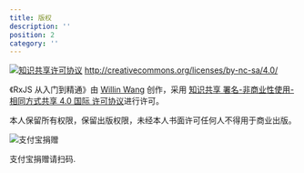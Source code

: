 ```yaml
---
title: 版权
description: ''
position: 2
category: ''
---
```


<adsbygoogle></adsbygoogle>

[![知识共享许可协议](http://i.creativecommons.org/l/by-nc-sa/4.0/88x31.png)](http://creativecommons.org/licenses/by-nc-sa/4.0/) <http://creativecommons.org/licenses/by-nc-sa/4.0/>

《RxJS 从入门到精通》由 [Willin Wang](http://willin.wang/) 创作，采用 [知识共享 署名-非商业性使用-相同方式共享 4.0 国际 许可协议](http://creativecommons.org/licenses/by-nc-sa/4.0/)进行许可。

本人保留所有权限，保留出版权限，未经本人书面许可任何人不得用于商业出版。

![支付宝捐赠](https://cloud.githubusercontent.com/assets/1890238/15489630/fccbb9cc-2193-11e6-9fed-b93c59d6ef37.png)

支付宝捐赠请扫码.
